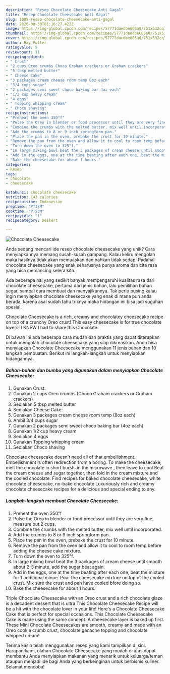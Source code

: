 ```yaml
---
description: "Resep Chocolate Cheesecake Anti Gagal"
title: "Resep Chocolate Cheesecake Anti Gagal"
slug: 1009-resep-chocolate-cheesecake-anti-gagal
date: 2020-08-30T01:16:27.422Z
image: https://img-global.cpcdn.com/recipes/57771daedbe605a0/751x532cq70/chocolate-cheesecake-foto-resep-utama.jpg
thumbnail: https://img-global.cpcdn.com/recipes/57771daedbe605a0/751x532cq70/chocolate-cheesecake-foto-resep-utama.jpg
cover: https://img-global.cpcdn.com/recipes/57771daedbe605a0/751x532cq70/chocolate-cheesecake-foto-resep-utama.jpg
author: Ray Fuller
ratingvalue: 5
reviewcount: 11
recipeingredient:
- " Crust"
- "2 cups Oreo crumbs Choco Graham crackers or Graham crackers"
- "5 tbsp melted butter"
- " Cheese Cake"
- "3 packages cream cheese room temp 8oz each"
- "3/4 cups sugar"
- "2 packages semi sweet choco baking bar 4oz each"
- "1/2 cup heavy cream"
- "4 eggs"
- " Topping whipping cream"
- " Choco shaving"
recipeinstructions:
- "Preheat the oven 350°f"
- "Pulse the Oreo in blender or food processor until they are very fine, measure out 2 cups."
- "Combine the crumbs with the melted butter, mix well until incorporated."
- "Add the crumbs to 8 or 9 inch springform pan."
- "Place the pan in the oven, prebake the crust for 10 minute."
- "Remove the pan from the oven and allow it to cool to room temp before adding the cheese cake mixture."
- "Turn down the oven to 325°f."
- "In large mixing bowl beat the 3 packages of cream cheese until smooth about 2-3 minute, add the sugar beat again."
- "Add in the eggs, one at the time beating after each one, beat the mixture for 1 additional minue. Pour the cheesecake mixture on top of the cooled crust. Mix sure the crust and pan have cooled bfore doing so."
- "Bake the cheesecake for about 1 hours."
categories:
- Resep
tags:
- chocolate
- cheesecake

katakunci: chocolate cheesecake 
nutrition: 143 calories
recipecuisine: Indonesian
preptime: "PT37M"
cooktime: "PT53M"
recipeyield: "1"
recipecategory: Dessert

---
```



![Chocolate Cheesecake](https://img-global.cpcdn.com/recipes/57771daedbe605a0/751x532cq70/chocolate-cheesecake-foto-resep-utama.jpg)

Anda sedang mencari ide resep chocolate cheesecake yang unik? Cara menyiapkannya memang susah-susah gampang. Kalau keliru mengolah maka hasilnya tidak akan memuaskan dan bahkan tidak sedap. Padahal chocolate cheesecake yang enak seharusnya punya aroma dan cita rasa yang bisa memancing selera kita.

Ada beberapa hal yang sedikit banyak mempengaruhi kualitas rasa dari chocolate cheesecake, pertama dari jenis bahan, lalu pemilihan bahan segar, sampai cara membuat dan menyajikannya. Tak perlu pusing kalau ingin menyiapkan chocolate cheesecake yang enak di mana pun anda berada, karena asal sudah tahu triknya maka hidangan ini bisa jadi suguhan spesial.

Chocolate Cheesecake is a rich, creamy and chocolatey cheesecake recipe on top of a crunchy Oreo crust! This easy cheesecake is for true chocolate lovers! I KNEW I had to share this Chocolate.


Di bawah ini ada beberapa cara mudah dan praktis yang dapat diterapkan untuk mengolah chocolate cheesecake yang siap dikreasikan. Anda bisa menyiapkan Chocolate Cheesecake menggunakan 11 jenis bahan dan 10 langkah pembuatan. Berikut ini langkah-langkah untuk menyiapkan hidangannya.

<!--inarticleads1-->

##### Bahan-bahan dan bumbu yang digunakan dalam menyiapkan Chocolate Cheesecake:

1. Gunakan  Crust:
1. Gunakan 2 cups Oreo crumbs (Choco Graham crackers or Graham crackers)
1. Sediakan 5 tbsp melted butter
1. Sediakan  Cheese Cake:
1. Gunakan 3 packages cream cheese room temp (8oz each)
1. Ambil 3/4 cups sugar
1. Gunakan 2 packages semi sweet choco baking bar (4oz each)
1. Gunakan 1/2 cup heavy cream
1. Sediakan 4 eggs
1. Gunakan  Topping whipping cream
1. Sediakan  Choco shaving


Chocolate cheesecake doesn&#39;t need all of that embellishment. Embellishment is often redirection from a boring. To make the cheesecake, melt the chocolate in short bursts in the microwave , then leave to cool Beat the cream cheese and sugar together, then fold in the cream mixture and the cooled chocolate. Find recipes for baked chocolate cheesecake, white chocolate cheesecake, no-bake chocolate Luxuriously rich and creamy chocolate cheesecake recipes for a delicious and special ending to any. 

<!--inarticleads2-->

##### Langkah-langkah membuat Chocolate Cheesecake:

1. Preheat the oven 350°f
1. Pulse the Oreo in blender or food processor until they are very fine, measure out 2 cups.
1. Combine the crumbs with the melted butter, mix well until incorporated.
1. Add the crumbs to 8 or 9 inch springform pan.
1. Place the pan in the oven, prebake the crust for 10 minute.
1. Remove the pan from the oven and allow it to cool to room temp before adding the cheese cake mixture.
1. Turn down the oven to 325°f.
1. In large mixing bowl beat the 3 packages of cream cheese until smooth about 2-3 minute, add the sugar beat again.
1. Add in the eggs, one at the time beating after each one, beat the mixture for 1 additional minue. Pour the cheesecake mixture on top of the cooled crust. Mix sure the crust and pan have cooled bfore doing so.
1. Bake the cheesecake for about 1 hours.


Triple Chocolate Cheesecake with an Oreo crust and a rich chocolate glaze is a decadent dessert that is ultra This Chocolate Cheesecake Recipe will be a hit with the chocolate lover in your life! Here&#39;s a Chocolate Cheesecake Cake that is perfect for special occasions. This Chocolate Cheesecake Cake is made using the same concept. A cheesecake layer is baked up first. These Mini Chocolate Cheesecakes are smooth, creamy and made with an Oreo cookie crumb crust, chocolate ganache topping and chocolate whipped cream! 

Terima kasih telah menggunakan resep yang kami tampilkan di sini. Harapan kami, olahan Chocolate Cheesecake yang mudah di atas dapat membantu Anda menyiapkan makanan yang menarik untuk keluarga/teman ataupun menjadi ide bagi Anda yang berkeinginan untuk berbisnis kuliner. Selamat mencoba!
